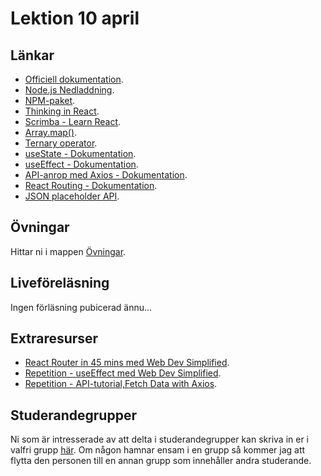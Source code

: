 # Lektion 10 april

## Länkar
- [Officiell dokumentation](https://reactjs.org/).
- [Node.js Nedladdning](https://nodejs.org/en/download).
- [NPM-paket](https://www.npmjs.com/).
- [Thinking in React](https://reactjs.org/docs/thinking-in-react.html).
- [Scrimba - Learn React](https://scrimba.com/learn/learnreact).
- [Array.map()](https://developer.mozilla.org/en-US/docs/Web/JavaScript/Reference/Global_Objects/Array/map).
- [Ternary operator](https://developer.mozilla.org/en-US/docs/Web/JavaScript/Reference/Operators/Conditional_Operator).
- [useState - Dokumentation](https://react.dev/reference/react/useState).
- [useEffect - Dokumentation](https://react.dev/reference/react/useEffect).
- [API-anrop med Axios - Dokumentation](https://axios-http.com/).
- [React Routing - Dokumentation](https://reactrouter.com/en/main).
- [JSON placeholder API](https://jsonplaceholder.typicode.com/).

## Övningar
Hittar ni i mappen [Övningar](./Övningar/).

## Liveföreläsning
Ingen förläsning pubicerad ännu...

## Extraresurser
- [React Router in 45 mins med Web Dev Simplified](https://www.youtube.com/watch?v=Ul3y1LXxzdU&t=811s).
- [Repetition - useEffect med Web Dev Simplified](https://www.youtube.com/watch?v=0ZJgIjIuY7U).
- [Repetition - API-tutorial,Fetch Data with Axios](https://www.youtube.com/watch?v=bMRrSqWFKqM).

## Studerandegrupper
Ni som är intresserade av att delta i studerandegrupper kan skriva in er i valfri grupp [här](https://docs.google.com/document/d/179YYbPcJSsOzk_GbDWZUCH55reVrCRdyAnLf8lafguY/edit?usp=sharing). Om någon hamnar ensam i en grupp så kommer jag att flytta den personen till en annan grupp som innehåller andra studerande.
